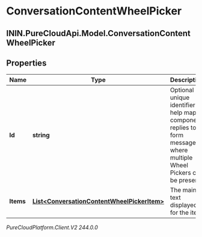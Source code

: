 # ConversationContentWheelPicker

## ININ.PureCloudApi.Model.ConversationContentWheelPicker

## Properties

|Name | Type | Description | Notes|
|------------ | ------------- | ------------- | -------------|
| **Id** | **string** | Optional unique identifier to help map component replies to form messages where multiple Wheel Pickers can be present. | [optional] |
| **Items** | [**List&lt;ConversationContentWheelPickerItem&gt;**](ConversationContentWheelPickerItem) | The main text displayed for the item. | |



_PureCloudPlatform.Client.V2 244.0.0_
